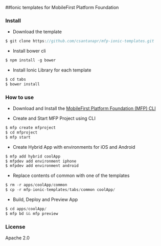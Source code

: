 ##Ionic templates for MobileFirst Platform Foundation

### Install

- Download the template

```javascript
$ git clone https://github.com/csantanapr/mfp-ionic-templates.git
````

- Install bower cli

```javascript
$ npm install -g bower
````

- Install Ionic Library for each template

```javascript
$ cd tabs
$ bower install
````

### How to use

- Download and Install the [MobileFirst Platform Foundation (MFP) CLI](https://developer.ibm.com/mobilefirstplatform/install/#clui)


- Create and Start MFP Project using CLI

```javascript
$ mfp create mfproject
$ cd mfproject
$ mfp start
````

- Create Hybrid App with environments for iOS and Android

```javascript
$ mfp add hybrid coolApp
$ mfpdev add environment iphone
$ mfpdev add environment android
````

- Replace contents of common with one of the templates

```javascript
$ rm -r apps/coolApp/common
$ cp -r mfp-ionic-templates/tabs/common coolApp/
```

- Build, Deploy and Preview App

```javascript
$ cd apps/coolApp/
$ mfp bd && mfp preview
```

### License
Apache 2.0